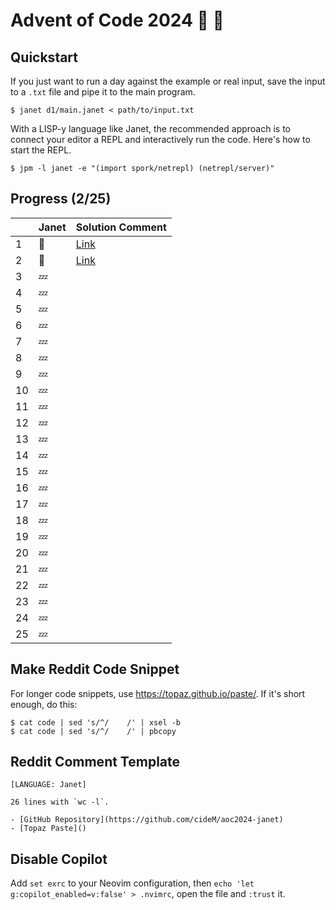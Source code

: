 # Advent of Code 2024 :santa: :christmas_tree:

## Quickstart

If you just want to run a day against the example or real input, save the input to a `.txt` file and pipe it to the main program.

```shell
$ janet d1/main.janet < path/to/input.txt
```

With a LISP-y language like Janet, the recommended approach is to connect your editor a REPL and interactively run the code. Here's how to start the REPL.

```shell
$ jpm -l janet -e "(import spork/netrepl) (netrepl/server)"
```

## Progress (2/25)

|     | Janet  | Solution Comment |
| --- | ------ | ---------------- |
| 1   | :bell: | [Link](https://www.reddit.com/r/adventofcode/comments/1h3vp6n/comment/lzv4qlv/?utm_source=share&utm_medium=web3x&utm_name=web3xcss&utm_term=1&utm_content=share_button) |
| 2   | :bell: | [Link](https://www.reddit.com/r/adventofcode/comments/1h4ncyr/comment/m041ne0/?utm_source=share&utm_medium=web3x&utm_name=web3xcss&utm_term=1&utm_content=share_button) |
| 3   | :zzz:  |                  |
| 4   | :zzz:  |                  |
| 5   | :zzz:  |                  |
| 6   | :zzz:  |                  |
| 7   | :zzz:  |                  |
| 8   | :zzz:  |                  |
| 9   | :zzz:  |                  |
| 10  | :zzz:  |                  |
| 11  | :zzz:  |                  |
| 12  | :zzz:  |                  |
| 13  | :zzz:  |                  |
| 14  | :zzz:  |                  |
| 15  | :zzz:  |                  |
| 16  | :zzz:  |                  |
| 17  | :zzz:  |                  |
| 18  | :zzz:  |                  |
| 19  | :zzz:  |                  |
| 20  | :zzz:  |                  |
| 21  | :zzz:  |                  |
| 22  | :zzz:  |                  |
| 23  | :zzz:  |                  |
| 24  | :zzz:  |                  |
| 25  | :zzz:  |                  |

## Make Reddit Code Snippet

For longer code snippets, use https://topaz.github.io/paste/. If it's short enough, do this:

```
$ cat code | sed 's/^/    /' | xsel -b
$ cat code | sed 's/^/    /' | pbcopy
```

## Reddit Comment Template

```text
[LANGUAGE: Janet]

26 lines with `wc -l`.

- [GitHub Repository](https://github.com/cideM/aoc2024-janet)
- [Topaz Paste]()
```

## Disable Copilot

Add `set exrc` to your Neovim configuration, then `echo 'let g:copilot_enabled=v:false' > .nvimrc`, open the file and `:trust` it.
